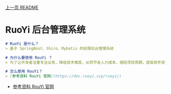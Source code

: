 [上一页 README](README.md)

# RuoYi 后台管理系统
``` md
# RuoYi 是什么？
> 基于 SpringBoot、Shiro、Mybatis 的权限后台管理系统
```

``` md
# 为什么要使用 RouYi ？
> 为了让开发者注重专注业务，降低技术难度，从而节省人力成本，缩短项目周期，提高软件安全质量。
```

``` md
# 怎么使用 RouYi？
> [参考资料 RouYi 官网](https://doc.ruoyi.vip/ruoyi/)
```
- [参考资料 RouYi 官网](https://doc.ruoyi.vip/ruoyi/)